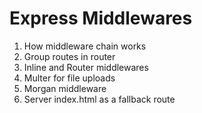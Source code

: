 
# Express Middlewares

1. How middleware chain works
2. Group routes in router
3. Inline and Router middlewares
4. Multer for file uploads
5. Morgan middleware
6. Server index.html as a fallback route